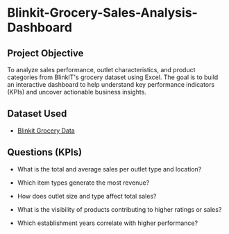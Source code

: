 # Blinkit-Grocery-Sales-Analysis-Dashboard

## Project Objective

To analyze sales performance, outlet characteristics, and product categories from BlinkIT's grocery dataset using Excel. The goal is to build an interactive dashboard to help understand key performance indicators (KPIs) and uncover actionable business insights.

## Dataset Used

- <a href="https://github.com/AkashVR07/Excel-Blinkit-Grocery-Sales-Analysis/blob/main/BlinkIT%20Grocery%20Data%20Excel.xlsx">Blinkit Grocery Data</a>

## Questions (KPIs)

- What is the total and average sales per outlet type and location?

- Which item types generate the most revenue?

- How does outlet size and type affect total sales?

- What is the visibility of products contributing to higher ratings or sales?

- Which establishment years correlate with higher performance?
